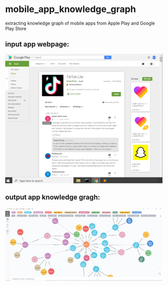 # mobile_app_knowledge_graph
extracting knowledge graph of mobile apps from Apple Play and Google Play Store


## input app webpage:

<img src="WeChat%20Screenshot_20210514124020.png" width="500">


## output app knowledge gragh:


<img src="WeChat%20Screenshot_20210514124213.png" width="500">
